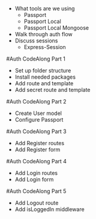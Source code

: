 #
* What tools are we using
    * Passport
    * Passport Local
    * Passport Local Mongoose
* Walk through auth flow
* Discuss sessions
    * Express-Session 

#Auth CodeAlong Part 1
* Set up folder structure
* Install needed packages
* Add route and template
* Add secret route and template

#Auth CodeAlong Part 2
* Create User model
* Configure Passport

#Auth CodeAlong Part 3
* Add Register routes
* Add Register form

#Auth CodeAlong Part 4
* Add Login routes
* Add Login form

#Auth CodeAlong Part 5
* Add Logout route
* Add isLoggedIn middleware